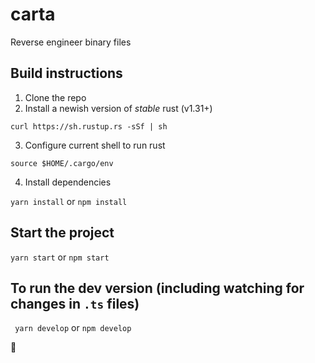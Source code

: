 # carta

Reverse engineer binary files

## Build instructions
1. Clone the repo
2. Install a newish version of *stable* rust (v1.31+)

`curl https://sh.rustup.rs -sSf | sh `

3. Configure current shell to run rust

`source $HOME/.cargo/env `

4. Install dependencies

` yarn install ` or `npm install`


## Start the project
` yarn start ` or `npm start`

## To run the dev version (including watching for changes in `.ts` files)
` yarn develop` or `npm develop`

:tada:
